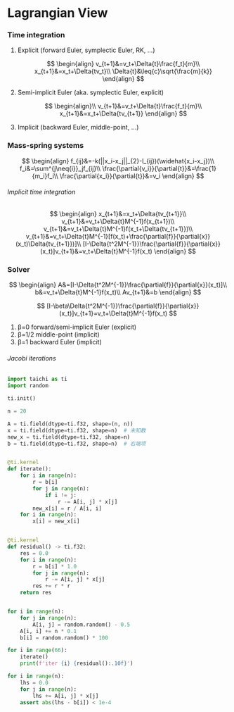 # Lagrangian View

### Time integration

1. Explicit (forward Euler, symplectic Euler, RK, ...)
   
   $$
   \begin{align}
   v_{t+1}&=v_t+\Delta{t}\frac{f_t}{m}\\
   x_{t+1}&=x_t+\Delta{tv_t}\\
   \Delta{t}&\leq{c}\sqrt{\frac{m}{k}}
   \end{align}
   $$

2. Semi-implicit Euler (aka. symplectic Euler, explicit)
   
   $$
   \begin{align}\\
   v_{t+1}&=v_t+\Delta{t}\frac{f_t}{m}\\
   x_{t+1}&=x_t+\Delta{tv_{t+1}}
   \end{align}
   $$

3. Implicit (backward Euler, middle-point, ...)

### Mass-spring systems

$$
\begin{align}
f_{ij}&=-k(||x_i-x_j||_{2}-l_{ij})(\widehat{x_i-x_j})\\
f_i&=\sum^{j\neq{i}}_jf_{ij}\\
\frac{\partial{v_i}}{\partial{t}}&=\frac{1}{m_i}f_i\\
\frac{\partial{x_i}}{\partial{t}}&=v_i
\end{align}
$$

###### Implicit time integration

$$
\begin{align}
x_{t+1}&=x_t+\Delta{tv_{t+1}}\\
v_{t+1}&=v_t+\Delta{t}M^{-1}f(x_{t+1})\\
v_{t+1}&=v_t+\Delta{t}M^{-1}f(x_t+\Delta{tv_{t+1}})\\
v_{t+1}&=v_t+\Delta{t}M^{-1}[f(x_t)+\frac{\partial{f}}{\partial{x}}(x_t)\Delta{tv_{t+1}})]\\
[I-\Delta{t^2M^{-1}}\frac{\partial{f}}{\partial{x}}(x_t)]v_{t+1}&=v_t+\Delta{t}M^{-1}f(x_t)
\end{align}
$$

### Solver

$$
\begin{align}
A&=[I-\Delta{t^2M^{-1}}\frac{\partial{f}}{\partial{x}}(x_t)]\\
b&=v_t+\Delta{t}M^{-1}f(x_t)\\
Av_{t+1}&=b
\end{align}
$$

$$
[I-\beta\Delta{t^2M^{-1}}\frac{\partial{f}}{\partial{x}}(x_t)]v_{t+1}=v_t+\Delta{t}M^{-1}f(x_t)
$$

1. β=0 forward/semi-implicit Euler (explicit)
2. β=1/2 middle-point (implicit)
3. β=1 backward Euler (implicit)

###### Jacobi iterations

```python
import taichi as ti
import random

ti.init()

n = 20

A = ti.field(dtype=ti.f32, shape=(n, n))
x = ti.field(dtype=ti.f32, shape=n)  # 未知数
new_x = ti.field(dtype=ti.f32, shape=n)
b = ti.field(dtype=ti.f32, shape=n)  # 右端项


@ti.kernel
def iterate():
    for i in range(n):
        r = b[i]
        for j in range(n):
            if i != j:
                r -= A[i, j] * x[j]
        new_x[i] = r / A[i, i]
    for i in range(n):
        x[i] = new_x[i]


@ti.kernel
def residual() -> ti.f32:
    res = 0.0
    for i in range(n):
        r = b[i] * 1.0
        for j in range(n):
            r -= A[i, j] * x[j]
        res += r * r
    return res


for i in range(n):
    for j in range(n):
        A[i, j] = random.random() - 0.5
    A[i, i] += n * 0.1
    b[i] = random.random() * 100

for i in range(66):
    iterate()
    print(f'iter {i} {residual():.10f}')

for i in range(n):
    lhs = 0.0
    for j in range(n):
        lhs += A[i, j] * x[j]
    assert abs(lhs - b[i]) < 1e-4
```
